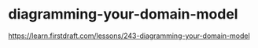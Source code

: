 # diagramming-your-domain-model

https://learn.firstdraft.com/lessons/243-diagramming-your-domain-model

